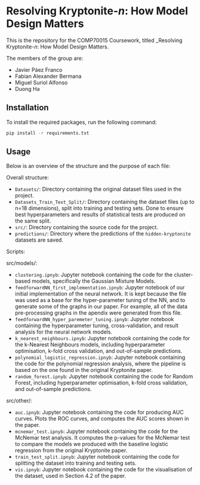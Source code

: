 # Resolving Kryptonite-$n$: How Model Design Matters

This is the repository for the COMP70015 Coursework, titled _Resolving Kryptonite-$n$: How Model Design Matters.

The members of the group are:
- Javier Páez Franco
- Fabian Alexander Bermana
- Miguel Suriol Alfonso
- Duong Ha

## Installation

To install the required packages, run the following command:

```bash
pip install -r requirements.txt
```

## Usage

Below is an overview of the structure and the purpose of each file:

Overall structure:

- `Datasets/`: Directory containing the original dataset files used in the project.
- `Datasets_Train_Text_Split/`: Directory containing the dataset files (up to n=18 dimensions), split into training and testing sets. Done to ensure best hyperparameters and results of statistical tests are produced on the same split. 
- `src/`: Directory containing the source code for the project.
- `predictions/`: Directory where the predictions of the `hidden-kryptonite` datasets are saved.

Scripts:

src/models/:

- `clustering.ipnyb`: Jupyter notebook containing the code for the cluster-based models, specifically the Gaussian Mixture Models.
- `feedforwardNN_first_implementation.ipnyb`: Jupyter notebook of our initial implementation of the neural network. It is kept because the file was used as a base for the hyper-parameter tuning of the NN, and to generate some of the graphs in our paper. For example, all of the data pre-processing graphs in the apendix were generated from this file.
- `feedforwardNN_hyper_paremeter_tuning.ipnyb`: Jupyter notebook containing the hyperparameter tuning, cross-validation, and result analysis for the neural network models.
- `k_nearest_neighbours.ipnyb`: Jupyter notebook containing the code for the k-Nearest Neighbours models, including hyperparameter optimisation, k-fold cross validation, and out-of-sample predictions.
- `polynomial_logistic_regression.ipnyb`: Jupyter notebook containing the code for the polynomial regression analysis, where the pipeline is based on the one found in the original Kryptonite paper.
- `random_forest.ipnyb`: Jupyter notebook containing the code for Random Forest, including hyperparameter optimisation, k-fold cross validation, and out-of-sample predictions.

src/other/:
- `auc.ipnyb`: Jupyter notebook containing the code for producing AUC curves. Plots the ROC curves, and computes the AUC scores shown in the paper.
- `mcnemar_test.ipnyb`: Jupyter notebook containing the code for the McNemar test analysis. It computes the p-values for the McNemar test to compare the models we produced with the baseline logistic regression from the original Kryptonite paper.
- `train_test_split.ipnyb`: Jupyter notebook containing the code for splitting the dataset into training and testing sets.
- `vis.ipnyb`: Jupyter notebook containing the code for the visualisation of the dataset, used in Section 4.2 of the paper.